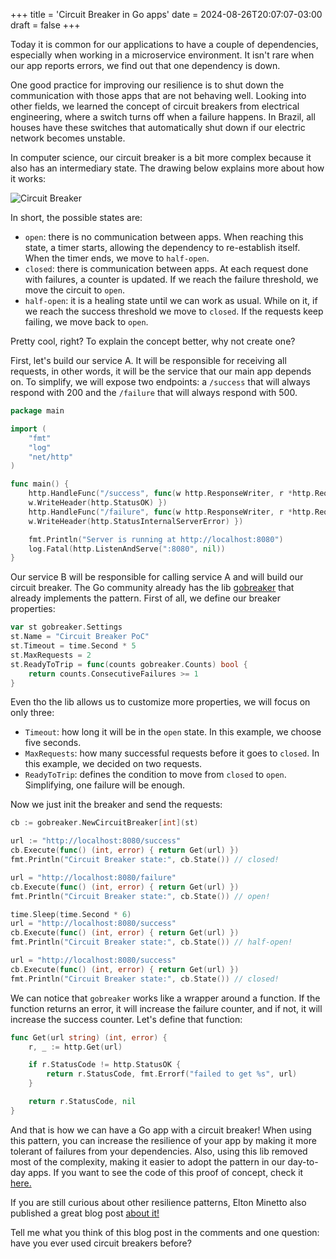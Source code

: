 +++
title = 'Circuit Breaker in Go apps'
date = 2024-08-26T20:07:07-03:00
draft = false
+++

Today it is common for our applications to have a couple of dependencies, especially when working in a microservice environment. It isn't rare when our app reports errors, we find out that one dependency is down.

One good practice for improving our resilience is to shut down the communication with those apps that are not behaving well. Looking into other fields, we learned the concept of circuit breakers from electrical engineering, where a switch turns off when a failure happens. In Brazil, all houses have these switches that automatically shut down if our electric network becomes unstable.

In computer science, our circuit breaker is a bit more complex because it also has an intermediary state. The drawing below explains more about how it works:

![Circuit Breaker](/img/posts/circuit_breaker.png)

In short, the possible states are:
- `open`: there is no communication between apps. When reaching this state, a timer starts, allowing   the dependency to re-establish itself. When the timer ends, we move to `half-open`.
- `closed`: there is communication between apps. At each request done with failures, a counter is updated. If we reach the failure threshold, we move the circuit to `open`. 
- `half-open`: it is a healing state until we can work as usual. While on it, if we reach the success threshold we move to `closed`. If the requests keep failing, we move back to `open`.


Pretty cool, right? To explain the concept better, why not create one?

First, let's build our service A. It will be responsible for receiving all requests, in other words, it will be the service that our main app depends on. To simplify, we will expose two endpoints: a `/success` that will always respond with 200 and the `/failure` that will always respond with 500.

```go
package main

import (
	"fmt"
	"log"
	"net/http"
)

func main() {
	http.HandleFunc("/success", func(w http.ResponseWriter, r *http.Request) { 
    w.WriteHeader(http.StatusOK) })
	http.HandleFunc("/failure", func(w http.ResponseWriter, r *http.Request) { 
    w.WriteHeader(http.StatusInternalServerError) })

	fmt.Println("Server is running at http://localhost:8080")
	log.Fatal(http.ListenAndServe(":8080", nil))
}
```

Our service B will be responsible for calling service A and will build our circuit breaker. The Go community already has the lib [gobreaker](https://github.com/sony/gobreaker) that already implements the pattern. First of all, we define our breaker properties:

```go
var st gobreaker.Settings
st.Name = "Circuit Breaker PoC"
st.Timeout = time.Second * 5
st.MaxRequests = 2
st.ReadyToTrip = func(counts gobreaker.Counts) bool {
	return counts.ConsecutiveFailures >= 1
}
```

Even tho the lib allows us to customize more properties, we will focus on only three:
- `Timeout`: how long it will be in the `open` state. In this example, we choose five seconds.
- `MaxRequests`: how many successful requests before it goes to `closed`. In this example, we decided on two requests.
- `ReadyToTrip`: defines the condition to move from `closed` to `open`. Simplifying, one failure will be enough.

Now we just init the breaker and send the requests:

```go
cb := gobreaker.NewCircuitBreaker[int](st)

url := "http://localhost:8080/success"
cb.Execute(func() (int, error) { return Get(url) })
fmt.Println("Circuit Breaker state:", cb.State()) // closed!

url = "http://localhost:8080/failure"
cb.Execute(func() (int, error) { return Get(url) })
fmt.Println("Circuit Breaker state:", cb.State()) // open!

time.Sleep(time.Second * 6)
url = "http://localhost:8080/success"
cb.Execute(func() (int, error) { return Get(url) })
fmt.Println("Circuit Breaker state:", cb.State()) // half-open!

url = "http://localhost:8080/success"
cb.Execute(func() (int, error) { return Get(url) })
fmt.Println("Circuit Breaker state:", cb.State()) // closed!
```

We can notice that `gobreaker` works like a wrapper around a function. If the function returns an error, it will increase the failure counter, and if not, it will increase the success counter. Let's define that function:
```go
func Get(url string) (int, error) {
	r, _ := http.Get(url)

	if r.StatusCode != http.StatusOK {
		return r.StatusCode, fmt.Errorf("failed to get %s", url)
	}

	return r.StatusCode, nil
}
```

And that is how we can have a Go app with a circuit breaker! When using this pattern, you can increase the resilience of your app by making it more tolerant of failures from your dependencies. Also, using this lib removed most of the complexity, making it easier to adopt the pattern in our day-to-day apps. If you want to see the code of this proof of concept, check it [here.](https://github.com/mfbmina/poc_circuit_breaker)

If you are still curious about other resilience patterns, Elton Minetto also published a great blog post [about it!](https://eltonminetto.dev/en/post/2024-08-24-resilience-in-communication-between-microservices-using-the-failsafe-go-lib/)

Tell me what you think of this blog post in the comments and one question: have you ever used circuit breakers before?
